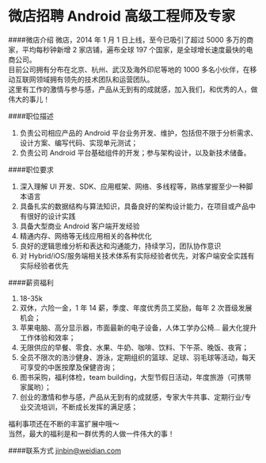 微店招聘 Android 高级工程师及专家
==========

####微店介绍
微店，2014 年 1 月 1 日上线，至今已吸引了超过 5000 多万的商家，平均每秒钟新增 2 家店铺，遍布全球 197 个国家，是全球增长速度最快的电商公司。  
目前公司拥有分布在北京、杭州、武汉及海外印尼等地的 1000 多名小伙伴，在移动互联网领域拥有领先的技术团队和运营团队。  
这里有工作的激情与参与感，产品从无到有的成就感，加入我们，和优秀的人，做伟大的事儿！

####职位描述 
1. 负责公司相应产品的 Android 平台业务开发、维护，包括但不限于分析需求、设计方案、编写代码、实现单元测试； 
2. 负责公司 Android 平台基础组件的开发；参与架构设计，以及新技术储备。 

####职位要求 
1. 深入理解 UI 开发、SDK、应用框架、网络、多线程等，熟练掌握至少一种脚本语言 
2. 具备扎实的数据结构与算法知识，具备良好的架构设计能力，在项目或产品中有很好的设计实践 
3. 具备大型商业 Android 客户端开发经验 
4. 精通内存、网络等无线应用相关的各种优化 
5. 良好的逻辑思维分析和表达和沟通能力，持续学习，团队协作意识 
6. 对 Hybrid/iOS/服务端相关技术体系有实际经验者优先，对客户端安全实践有实际经验者优先

####薪资福利
1. 18-35k
2. 双休，六险一金，1 年 14 薪，季度、年度优秀员工奖励，每年 2 次晋级发展机会；
3. 苹果电脑、高分显示器，市面最新的电子设备，人体工学办公椅...  最大化提升工作体验和效率；
4. 无限供应的早餐、零食、水果、牛奶、咖啡、饮料、下午茶、晚饭、夜宵；
5. 全员不限次的浩沙健身、游泳，定期组织的篮球、足球、羽毛球等活动，每天可享受的中医按摩及保健咨询；
6. 图书采购，福利体检，team building，大型节假日活动，年度旅游（可携带家属哟）；
7. 创业的激情和参与感，产品从无到有的成就感，专家大牛共事、定期行业/专业交流培训，不断成长发挥的满足感；

福利事项还在不断的丰富扩展中哦～  
当然，最大的福利是和一群优秀的人做一件伟大的事！   

####联系方式
[jinbin@weidian.com](mailto:jinbin@weidian.com)  